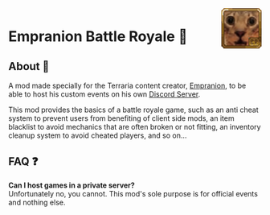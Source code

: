 <img src="icon.png" align="right"/>
 
<h1>Empranion Battle Royale 🚀</h1>

<h2>About 📖</h2>

A mod made specially for the Terraria content creator, <a href="https://www.youtube.com/c/Empranion">Empranion</a>, to be able to host his custom events on his own <a href="https://discord.gg/Wg4JWHpgCf">Discord Server</a>. 

This mod provides the basics of a battle royale game, such as an anti cheat system to prevent users from benefiting of client side mods, an item blacklist to avoid mechanics that are often broken or not fitting, an inventory cleanup system to avoid cheated players, and so on... 

<h2>FAQ ❓</h2>

<b>Can I host games in a private server?</b><br/>
Unfortunately no, you cannot. This mod's sole purpose is for official events and nothing else.
